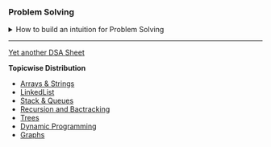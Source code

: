 ### Problem Solving

<details>
<summary> How to build an intuition for Problem Solving</summary>

- **Step 1: Self Assesment**
- **Step 2: Review Data Structures & Algorithms**
- **Step 3: Create a consistent system to track progress**
  - Todo: New problems that you have not yet worked on
  - Repeat: Problems that you have worked on but are still making some mistakes on
  - Done: Problems that you have nailed and are confident about.
  - Time yourself.
  - Do 5 questions back to back (improve endurance)
  - Score Yourself
    - Did you need hints?
    - Did you finish within 30 minutes
    - Was the solution optimal
    - Were there any bugs?
  - Select Problems
- **Step 4: Practice using spaced repetition**
- **Step 5: Recognize common problem-solving patterns**
- **Step 6: Evaluation of readiness**
- **Step 7: Metacognition**

---

1. **<ins>Problem 1</ins>:**(Easy)

   **<ins>Problem Statement</ins>**:

   Given an array of integers `nums` and an integer `target`, return indices of the two numbers such
   that they add up to the `target`.

   You may assume that each input would have **exactly one solution**, and you may not use the same element twice .

   You can return the answer in any order.

   **Example 1:**
   <pre>
    <b>Input</b>: nums = [3,2,4], target = 6
    <b>Output</b>: [1,2]
   </pre>

   **Example 2:**
   <pre>
    <b>Input</b>: nums = [2,7,11,15], target = 9
    <b>Output</b>: [0,1]
   </pre>

   **Example 3:**
   <pre>
    <b>Input</b>: nums = [3,3], target = 6
    <b>Output</b>: [0,1]
   </pre>

   **<ins>Approach</ins>:**

   - First we try to brute force the solution and compare all the values.
     - O(n^2)
   - **`Techineque 1`** use your knowledge of various time complexities.
     - What's better than O(n^2)
       - ~~O(nlogn)~~ : Sort?
       - O(n) : This is what we're left of now.
       - ~~O(logn)~~ : Not sorted at all, no binary search :(
       - ~~O(1)~~: We just can't do it in constant time, because we HAVE to search
   - O(n) it is but how?
     - Maybe I can use some extra space?
     - There is an outer loop doing `n` and then an inner loop doing `n`. What if I replace the inner loop by constant
       time? **HashMaps** comes to mind.
     - At `0` from the array `[0,5,6,8,2,7]` have we seen a `9` yet in the array? No. I'll add `0` to the hashmap so
       that in the future if I get a `9` I know `0` was there.
     - We'll iterate like this and `voilla` Solved.

```cpp
class Solution {
public:
    vector<int> twoSum(vector<int> &numbers, int target) {
        unordered_map<int, int> map;
        vector<int> ret;
        int i;
        for (i=0; i<numbers.size(); i++) {
            if (map.find(numbers[i])==map.end())
                map[target-numbers[i]] = i;
            else {
                ret.push_back(map[numbers[i]]);
                ret.push_back(i);
                break;
            }
        }
        return ret;
    }
}
```

---

2. **<ins>Problem 2</ins>:**(Medium)

   **<ins>Problem Statement</ins>**:

   Given a string `s`, return the _longest palindromic substring_ in `s`

   **Example 1:**
   <pre>
    <b>Input</b>: s = 'babad'
    <b>Output</b>: 'bab'
    <b>Note:</b> 'aba' is also a valid answer
   </pre>

   **Example 2:**
   <pre>
    <b>Input</b>: s = 'cbbd'
    <b>Output</b>: 'bb'
   </pre>

   **Example 3:**
   <pre>
    <b>Input</b>: s = 'a'
    <b>Output</b>: 'a'
   </pre>

   **<ins>Approach</ins>:**

```cpp
class Solution {
public:
}
```

</details>

---

[Yet another DSA Sheet](https://docs.google.com/spreadsheets/d/1H9ylNL0nIyUjBniEt3EbNY4Dwii8qa20C0S89EBwKD0/edit#gid=136755630)
  
**Topicwise Distribution**

- [Arrays & Strings](https://dynalist.io/d/1MuHCTPPPSrIE6LFFym5tDrZ)
- [LinkedList](https://dynalist.io/d/tzlOTQkE5JtVQvpwh700LrNa)
- [Stack & Queues](https://dynalist.io/d/9Tf8SNBu1dAyFbflHwQhWItv)
- [Recursion and Bactracking](https://dynalist.io/d/AVjaz4rzNdrEAgLtmSb8cVQU)
- [Trees](https://dynalist.io/d/1WyU_QpKVlj5tWsG49Dg5srP)
- [Dynamic Programming](https://dynalist.io/d/oUozFv4iwdWiiEOIxeILGKMh)
- [Graphs](https://dynalist.io/d/1fW-Gy0LfCRR1izyy35YBHjl)
